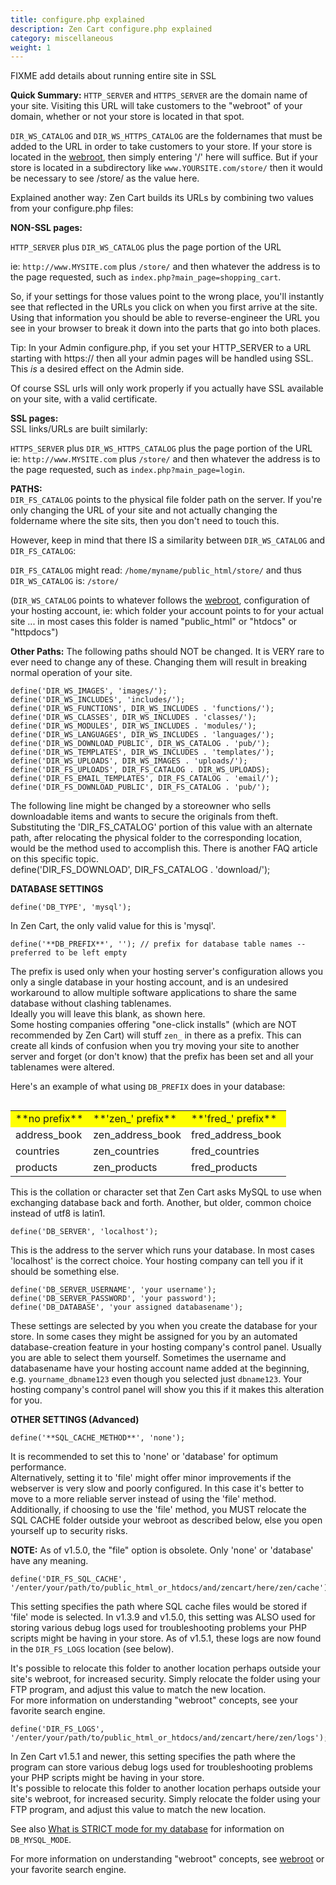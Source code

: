 ```yaml
---
title: configure.php explained 
description: Zen Cart configure.php explained 
category: miscellaneous
weight: 1 
---
```


FIXME add details about running entire site in SSL

**Quick Summary:**
`HTTP_SERVER` and `HTTPS_SERVER` are the domain name of your site. Visiting this URL will take customers to the "webroot" of your domain, whether or not your store is located in that spot.  

`DIR_WS_CATALOG` and `DIR_WS_HTTPS_CATALOG` are the foldernames that must be added to the URL in order to take customers to your store. If your store is located in the 
 [webroot](/user/first_steps/how_do_i_install#what-is-my-webroot), 
then simply entering '/' here will suffice. But if your store is located in a subdirectory like `www.YOURSITE.com/store/` then it would be necessary to see /store/ as the value here.  

Explained another way: Zen Cart builds its URLs by combining two values from your configure.php files:  

**NON-SSL pages:**

`HTTP_SERVER` plus `DIR_WS_CATALOG` plus the page portion of the URL  

ie: `http://www.MYSITE.com` plus `/store/` and then whatever the address is to the page requested, such as `index.php?main_page=shopping_cart`.

So, if your settings for those values point to the wrong place, you'll instantly see that reflected in the URLs you click on when you first arrive at the site. Using that information you should be able to reverse-engineer the URL you see in your browser to break it down into the parts that go into both places.  
  
Tip: In your Admin configure.php, if you set your HTTP_SERVER to a URL starting with https:// then all your admin pages will be handled using SSL. This *is* a desired effect on the Admin side.  

Of course SSL urls will only work properly if you actually have SSL available on your site, with a valid certificate.

**SSL pages:**  
SSL links/URLs are built similarly:  

`HTTPS_SERVER` plus `DIR_WS_HTTPS_CATALOG` plus the page portion of the URL  
ie: `http://www.MYSITE.com` plus `/store/` and then whatever the address is to the page requested, such as `index.php?main_page=login`.

**PATHS:**  
`DIR_FS_CATALOG` points to the physical file folder path on the server. If you're only changing the URL of your site and not actually changing the foldername where the site sits, then you don't need to touch this.  

However, keep in mind that there IS a similarity between `DIR_WS_CATALOG` and `DIR_FS_CATALOG`:  

`DIR_FS_CATALOG` might read: `/home/myname/public_html/store/` 
and thus `DIR_WS_CATALOG` is: `/store/`

(`DIR_WS_CATALOG` points to whatever follows the 
[webroot](/user/first_steps/how_do_i_install#what-is-my-webroot), 
configuration of your hosting account, ie: which folder your account points to for your actual site ... in most cases this folder is named "public_html" or "htdocs" or "httpdocs")  

**Other Paths:**
The following paths should NOT be changed. It is VERY rare to ever need to change any of these. Changing them will result in breaking normal operation of your site.  
```
define('DIR_WS_IMAGES', 'images/');  
define('DIR_WS_INCLUDES', 'includes/');  
define('DIR_WS_FUNCTIONS', DIR_WS_INCLUDES . 'functions/');  
define('DIR_WS_CLASSES', DIR_WS_INCLUDES . 'classes/');  
define('DIR_WS_MODULES', DIR_WS_INCLUDES . 'modules/');  
define('DIR_WS_LANGUAGES', DIR_WS_INCLUDES . 'languages/');  
define('DIR_WS_DOWNLOAD_PUBLIC', DIR_WS_CATALOG . 'pub/');  
define('DIR_WS_TEMPLATES', DIR_WS_INCLUDES . 'templates/');  
define('DIR_WS_UPLOADS', DIR_WS_IMAGES . 'uploads/');  
define('DIR_FS_UPLOADS', DIR_FS_CATALOG . DIR_WS_UPLOADS);  
define('DIR_FS_EMAIL_TEMPLATES', DIR_FS_CATALOG . 'email/');  
define('DIR_FS_DOWNLOAD_PUBLIC', DIR_FS_CATALOG . 'pub/');  
```

The following line might be changed by a storeowner who sells downloadable items and wants to secure the originals from theft. Substituting the 'DIR_FS_CATALOG' portion of this value with an alternate path, after relocating the physical folder to the corresponding location, would be the method used to accomplish this. There is another FAQ article on this specific topic.  
define('DIR_FS_DOWNLOAD', DIR_FS_CATALOG . 'download/');  

**DATABASE SETTINGS**  
```
define('DB_TYPE', 'mysql');  
```
In Zen Cart, the only valid value for this is 'mysql'.  

```
define('**DB_PREFIX**', ''); // prefix for database table names -- preferred to be left empty  
```
The prefix is used only when your hosting server's configuration allows you only a single database in your hosting account, and is an undesired workaround to allow multiple software applications to share the same database without clashing tablenames.  
Ideally you will leave this blank, as shown here.  
Some hosting companies offering "one-click installs" (which are NOT recommended by Zen Cart) will stuff `zen_` in there as a prefix. This can create all kinds of confusion when you try moving your site to another server and forget (or don't know) that the prefix has been set and all your tablenames were altered.  

Here's an example of what using `DB_PREFIX` does in your database:  

<table width="400" align="left" class="cms_table">

<tbody>

<tr valign="top" class="cms_table_tr" style="background-color: yellow">

<td class="cms_table_td">**no prefix**</td>

<td class="cms_table_td">**'zen_' prefix**</td>

<td class="cms_table_td">**'fred_' prefix**</td>

</tr>

<tr valign="top" class="cms_table_tr">

<td class="cms_table_td">address_book</td>

<td class="cms_table_td">zen_address_book</td>

<td class="cms_table_td">fred_address_book</td>

</tr>

<tr valign="top" class="cms_table_tr">

<td class="cms_table_td">countries</td>

<td class="cms_table_td">zen_countries</td>

<td class="cms_table_td">fred_countries</td>

</tr>

<tr valign="top" class="cms_table_tr">

<td class="cms_table_td">products</td>

<td class="cms_table_td">zen_products</td>

<td class="cms_table_td">fred_products</td>

</tr>

</tbody>

</table>


```
define('DB_CHARSET', 'utf8');  
```

This is the collation or character set that Zen Cart asks MySQL to use when exchanging database back and forth. Another, but older, common choice instead of utf8 is latin1.  

```
define('DB_SERVER', 'localhost');  
```

This is the address to the server which runs your database. In most cases 'localhost' is the correct choice. Your hosting company can tell you if it should be something else.  

```
define('DB_SERVER_USERNAME', 'your username');  
define('DB_SERVER_PASSWORD', 'your password');  
define('DB_DATABASE', 'your assigned databasename');  
```

These settings are selected by you when you create the database for your store. In some cases they might be assigned for you by an automated database-creation feature in your hosting company's control panel. Usually you are able to select them yourself. Sometimes the username and databasename have your hosting account name added at the beginning, e.g. `yourname_dbname123` even though you selected just `dbname123`. Your hosting company's control panel will show you this if it makes this alteration for you.  

**OTHER SETTINGS (Advanced)**  

```
define('**SQL_CACHE_METHOD**', 'none');  
```
It is recommended to set this to 'none' or 'database' for optimum performance.  
Alternatively, setting it to 'file' might offer minor improvements if the webserver is very slow and poorly configured. In this case it's better to move to a more reliable server instead of using the 'file' method.  
Additionally, if choosing to use the 'file' method, you MUST relocate the SQL CACHE folder outside your webroot as described below, else you open yourself up to security risks.  

**NOTE:** As of v1.5.0, the "file" option is obsolete. Only 'none' or 'database' have any meaning.  

```
define('DIR_FS_SQL_CACHE', '/enter/your/path/to/public_html_or_htdocs/and/zencart/here/zen/cache');  
```

This setting specifies the path where SQL cache files would be stored if 'file' mode is selected. In v1.3.9 and v1.5.0, this setting was ALSO used for storing various debug logs used for troubleshooting problems your PHP scripts might be having in your store. As of v1.5.1, these logs are now found in the `DIR_FS_LOGS` location (see below).  

It's possible to relocate this folder to another location perhaps outside your site's webroot, for increased security. Simply relocate the folder using your FTP program, and adjust this value to match the new location.  
For more information on understanding "webroot" concepts, see your favorite search engine.  

```
define('DIR_FS_LOGS', '/enter/your/path/to/public_html_or_htdocs/and/zencart/here/zen/logs');  
```

In Zen Cart v1.5.1 and newer, this setting specifies the path where the program can store various debug logs used for troubleshooting problems your PHP scripts might be having in your store.  
It's possible to relocate this folder to another location perhaps outside your site's webroot, for increased security. Simply relocate the folder using your FTP program, and adjust this value to match the new location.  

See also [What is STRICT mode for my database](/user/troubleshooting/db_strict_mode) for information on `DB_MYSQL_MODE`. 

For more information on understanding "webroot" concepts, see 
[webroot](/user/first_steps/how_do_i_install#what-is-my-webroot) or 
your favorite search engine.

